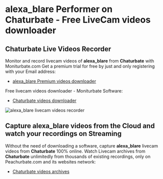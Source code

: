 # alexa_blare Performer on Chaturbate - Free LiveCam videos downloader

## Chaturbate Live Videos Recorder

Monitor and record livecam videos of **alexa_blare** from **Chaturbate** with Moniturbate.com
Get a premium trial for free by just and only registering with your Email address:
* [alexa_blare Premium videos downloader](https://moniturbate.com/request-demo-licence-key.html)

Free livecam videos downloader - Moniturbate Software:
* [Chaturbate videos downloader](https://moniturbate.com/moniturbate-download-software.html)

![alexa_blare livecam videos recorder](https://peachurnet.com/templates/moniturbate-software.png)


## Capture alexa_blare videos from the Cloud and watch your recordings on Streaming

Without the need of downloading a software, capture **alexa_blare** livecam videos from **Chaturbate** 100% online.
Watch Livecam archives from **Chaturbate** unlimitedly from thousands of existing recordings, only on Peachurbate.com and its websites network:
* [Chaturbate videos archives](https://peachurnet.com/)